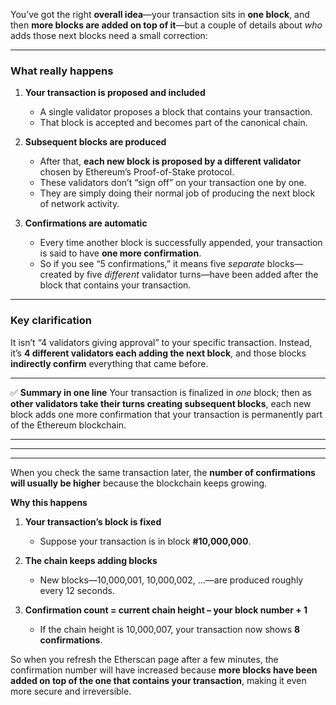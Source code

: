 You’ve got the right **overall idea**—your transaction sits in **one block**, and then **more blocks are added on top of it**—but a couple of details about *who* adds those next blocks need a small correction:

---

### What really happens

1. **Your transaction is proposed and included**

   * A single validator proposes a block that contains your transaction.
   * That block is accepted and becomes part of the canonical chain.

2. **Subsequent blocks are produced**

   * After that, **each new block is proposed by a different validator** chosen by Ethereum’s Proof-of-Stake protocol.
   * These validators don’t “sign off” on your transaction one by one.
   * They are simply doing their normal job of producing the next block of network activity.

3. **Confirmations are automatic**

   * Every time another block is successfully appended, your transaction is said to have **one more confirmation**.
   * So if you see “5 confirmations,” it means five *separate* blocks—created by five *different* validator turns—have been added after the block that contains your transaction.

---

### Key clarification

It isn’t “4 validators giving approval” to your specific transaction.
Instead, it’s **4 different validators each adding the next block**, and those blocks **indirectly confirm** everything that came before.

---

✅ **Summary in one line**
Your transaction is finalized in *one* block; then as **other validators take their turns creating subsequent blocks**, each new block adds one more confirmation that your transaction is permanently part of the Ethereum blockchain.


---
---
---

When you check the same transaction later, the **number of confirmations will usually be higher** because the blockchain keeps growing.

**Why this happens**

1. **Your transaction’s block is fixed**

   * Suppose your transaction is in block **#10,000,000**.

2. **The chain keeps adding blocks**

   * New blocks—10,000,001, 10,000,002, …—are produced roughly every 12 seconds.

3. **Confirmation count = current chain height – your block number + 1**

   * If the chain height is 10,000,007, your transaction now shows **8 confirmations**.

So when you refresh the Etherscan page after a few minutes, the confirmation number will have increased because **more blocks have been added on top of the one that contains your transaction**, making it even more secure and irreversible.
